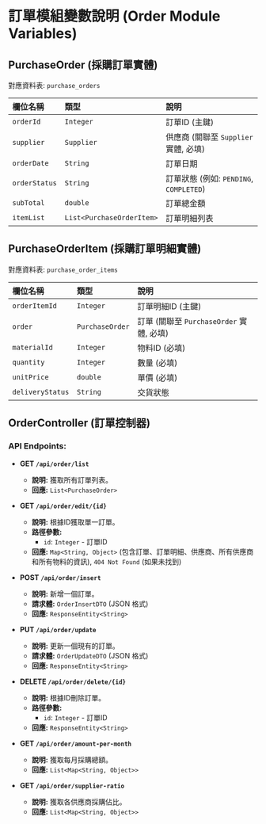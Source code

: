 # 訂單模組變數說明 (Order Module Variables)

## PurchaseOrder (採購訂單實體)
對應資料表: `purchase_orders`

| 欄位名稱         | 類型        | 說明                                 |
| :--------------- | :---------- | :----------------------------------- |
| `orderId`        | `Integer`   | 訂單ID (主鍵)                        |
| `supplier`       | `Supplier`  | 供應商 (關聯至 `Supplier` 實體, 必填) |
| `orderDate`      | `String`    | 訂單日期                             |
| `orderStatus`    | `String`    | 訂單狀態 (例如: `PENDING`, `COMPLETED`) |
| `subTotal`       | `double`    | 訂單總金額                           |
| `itemList`       | `List<PurchaseOrderItem>` | 訂單明細列表                         |

## PurchaseOrderItem (採購訂單明細實體)
對應資料表: `purchase_order_items`

| 欄位名稱         | 類型        | 說明                                 |
| :--------------- | :---------- | :----------------------------------- |
| `orderItemId`    | `Integer`   | 訂單明細ID (主鍵)                    |
| `order`          | `PurchaseOrder` | 訂單 (關聯至 `PurchaseOrder` 實體, 必填) |
| `materialId`     | `Integer`   | 物料ID (必填)                        |
| `quantity`       | `Integer`   | 數量 (必填)                          |
| `unitPrice`      | `double`    | 單價 (必填)                          |
| `deliveryStatus` | `String`    | 交貨狀態                             |

## OrderController (訂單控制器)

### API Endpoints:

*   **GET `/api/order/list`**
    *   **說明:** 獲取所有訂單列表。
    *   **回應:** `List<PurchaseOrder>`

*   **GET `/api/order/edit/{id}`**
    *   **說明:** 根據ID獲取單一訂單。
    *   **路徑參數:**
        *   `id`: `Integer` - 訂單ID
    *   **回應:** `Map<String, Object>` (包含訂單、訂單明細、供應商、所有供應商和所有物料的資訊), `404 Not Found` (如果未找到)

*   **POST `/api/order/insert`**
    *   **說明:** 新增一個訂單。
    *   **請求體:** `OrderInsertDTO` (JSON 格式)
    *   **回應:** `ResponseEntity<String>`

*   **PUT `/api/order/update`**
    *   **說明:** 更新一個現有的訂單。
    *   **請求體:** `OrderUpdateDTO` (JSON 格式)
    *   **回應:** `ResponseEntity<String>`

*   **DELETE `/api/order/delete/{id}`**
    *   **說明:** 根據ID刪除訂單。
    *   **路徑參數:**
        *   `id`: `Integer` - 訂單ID
    *   **回應:** `ResponseEntity<String>`

*   **GET `/api/order/amount-per-month`**
    *   **說明:** 獲取每月採購總額。
    *   **回應:** `List<Map<String, Object>>`

*   **GET `/api/order/supplier-ratio`**
    *   **說明:** 獲取各供應商採購佔比。
    *   **回應:** `List<Map<String, Object>>`